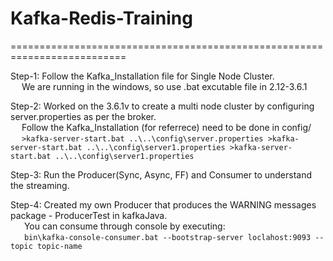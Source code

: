 # Kafka-Redis-Training

==========================================================================

Step-1: Follow the Kafka_Installation file for Single Node Cluster. <br/>
&emsp; 	We are running in the windows, so use .bat excutable file in 2.12-3.6.1

Step-2: Worked on the 3.6.1v to create a multi node cluster by configuring server.properties as per the broker. <br/>
&emsp; 	Follow the Kafka_Installation (for referrece) need to be done in config/ <br/>
&emsp; 	```>kafka-server-start.bat ..\..\config\server.properties
		>kafka-server-start.bat ..\..\config\server1.properties
		>kafka-server-start.bat ..\..\config\server1.properties ```

Step-3: Run the Producer(Sync, Async, FF) and Consumer to understand the streaming.

Step-4: Created my own Producer that produces the WARNING messages package - ProducerTest in kafkaJava. <br/>
&emsp;&nbsp;	You can consume through console by executing: <br/>
&emsp;&nbsp; 	```bin\kafka-console-consumer.bat --bootstrap-server loclahost:9093 --topic topic-name```
